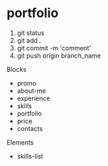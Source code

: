 # portfolio

1. git status
2. git add .
3. git commit -m 'comment'
4. git push origin branch_name

Blocks
- promo
- about-me
- experience
- skills
- portfolio
- price
- contacts

Elements
- skills-list